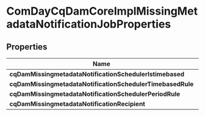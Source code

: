 

# ComDayCqDamCoreImplMissingMetadataNotificationJobProperties

## Properties

Name | Type | Description | Notes
------------ | ------------- | ------------- | -------------
**cqDamMissingmetadataNotificationSchedulerIstimebased** | [**ConfigNodePropertyBoolean**](ConfigNodePropertyBoolean.md) |  |  [optional]
**cqDamMissingmetadataNotificationSchedulerTimebasedRule** | [**ConfigNodePropertyString**](ConfigNodePropertyString.md) |  |  [optional]
**cqDamMissingmetadataNotificationSchedulerPeriodRule** | [**ConfigNodePropertyInteger**](ConfigNodePropertyInteger.md) |  |  [optional]
**cqDamMissingmetadataNotificationRecipient** | [**ConfigNodePropertyString**](ConfigNodePropertyString.md) |  |  [optional]



